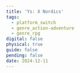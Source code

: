 ```yaml
---
title: 'Ys: X Nordics'
tags:
  - platform_switch
  - genre_action-adventure
  - genre_rpg
digital: false
physical: true
guide: false
pending: false
date: 2024-12-11
---
```

